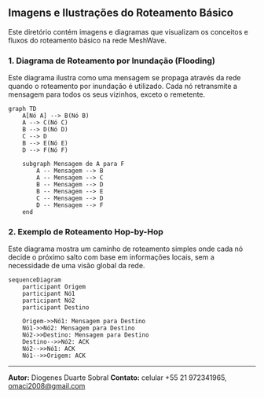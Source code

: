 

## Imagens e Ilustrações do Roteamento Básico

Este diretório contém imagens e diagramas que visualizam os conceitos e fluxos do roteamento básico na rede MeshWave.

### 1. Diagrama de Roteamento por Inundação (Flooding)

Este diagrama ilustra como uma mensagem se propaga através da rede quando o roteamento por inundação é utilizado. Cada nó retransmite a mensagem para todos os seus vizinhos, exceto o remetente.

```mermaid
graph TD
    A[Nó A] --> B(Nó B)
    A --> C(Nó C)
    B --> D(Nó D)
    C --> D
    B --> E(Nó E)
    D --> F(Nó F)

    subgraph Mensagem de A para F
        A -- Mensagem --> B
        A -- Mensagem --> C
        B -- Mensagem --> D
        B -- Mensagem --> E
        C -- Mensagem --> D
        D -- Mensagem --> F
    end
```

### 2. Exemplo de Roteamento Hop-by-Hop

Este diagrama mostra um caminho de roteamento simples onde cada nó decide o próximo salto com base em informações locais, sem a necessidade de uma visão global da rede.

```mermaid
sequenceDiagram
    participant Origem
    participant Nó1
    participant Nó2
    participant Destino

    Origem->>Nó1: Mensagem para Destino
    Nó1->>Nó2: Mensagem para Destino
    Nó2->>Destino: Mensagem para Destino
    Destino-->>Nó2: ACK
    Nó2-->>Nó1: ACK
    Nó1-->>Origem: ACK
```

---

**Autor:** Diogenes Duarte Sobral
**Contato:** celular +55 21 972341965, omaci2008@gmail.com



